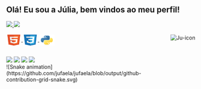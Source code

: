 ## Olá! Eu sou a Júlia, bem vindos ao meu perfil!

<div>
  <a href="https://github.com/jufaela">
  <img height="130em" src="https://github-readme-stats.vercel.app/api?username=jufaela&show_icons=true&theme=dracula&include_all_commits=true&count_private=true"/>
  <img height="130em" src="https://github-readme-stats.vercel.app/api/top-langs/?username=jufaela&layout=compact&langs_count=7&theme=dracula"/>
</div>
  
<div style="display: inline_block"><br>
  <img align="center" alt="Ju-HTML" height="30" width="40" src="https://raw.githubusercontent.com/devicons/devicon/master/icons/html5/html5-original.svg">
  <img align="center" alt="Ju-CSS" height="30" width="40" src="https://raw.githubusercontent.com/devicons/devicon/master/icons/css3/css3-original.svg">
  <img align="center" alt="Ju-Python" height="30" width="40" src="https://raw.githubusercontent.com/devicons/devicon/master/icons/python/python-original.svg">
  <img height="150em" align="right" alt="Ju-icon" src="https://i.picasion.com/pic91/4c8d8a58ab5b9dbda466e26fbfd405db.gif">
</div>
  
  ##
  
  <div> 
  <a href="https://www.instagram.com/jufaela/" target="_blank"><img src="https://img.shields.io/badge/-Instagram-%23E4405F?style=for-the-badge&logo=instagram&logoColor=white" target="_blank"></a>
 	<a href="https://www.twitch.tv/xuxuba12" target="_blank"><img src="https://img.shields.io/badge/Twitch-9146FF?style=for-the-badge&logo=twitch&logoColor=white" target="_blank"></a>
  <a href = "mailto:juliarafaelateixeiraandrade@gmail.com"><img src="https://img.shields.io/badge/-Gmail-%23333?style=for-the-badge&logo=gmail&logoColor=white" target="_blank"></a>
  <a href="https://www.linkedin.com/in/j%C3%BAlia-andrade-1195a121a/" target="_blank"><img src="https://img.shields.io/badge/-LinkedIn-%230077B5?style=for-the-badge&logo=linkedin&logoColor=white" target="_blank"></a>  
 </div>
 <div>
    ![Snake animation](https://github.com/jufaela/jufaela/blob/output/github-contribution-grid-snake.svg)
 </div>
